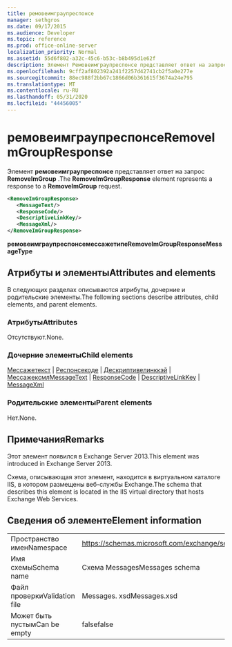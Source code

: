 ```yaml
---
title: ремовеимграупреспонсе
manager: sethgros
ms.date: 09/17/2015
ms.audience: Developer
ms.topic: reference
ms.prod: office-online-server
localization_priority: Normal
ms.assetid: 55d6f802-a32c-45c6-b53c-b8b495d1e62f
description: Элемент Ремовеимграупреспонсе представляет ответ на запрос RemoveImGroup.
ms.openlocfilehash: 9cff2af802392a241f2257d42741cb2f5a0e277e
ms.sourcegitcommit: 88ec988f2bb67c1866d06b361615f3674a24e795
ms.translationtype: MT
ms.contentlocale: ru-RU
ms.lasthandoff: 05/31/2020
ms.locfileid: "44456005"
---
```

# <a name="removeimgroupresponse"></a><span data-ttu-id="17b1e-103">ремовеимграупреспонсе</span><span class="sxs-lookup"><span data-stu-id="17b1e-103">RemoveImGroupResponse</span></span>

<span data-ttu-id="17b1e-104">Элемент **ремовеимграупреспонсе** представляет ответ на запрос **RemoveImGroup** .</span><span class="sxs-lookup"><span data-stu-id="17b1e-104">The **RemoveImGroupResponse** element represents a response to a **RemoveImGroup** request.</span></span> 
  
```XML
<RemoveImGroupResponse>
   <MessageText/>
   <ResponseCode/>
   <DescriptiveLinkKey/>
   <MessageXml/>
</RemoveImGroupResponse>
```

 <span data-ttu-id="17b1e-105">**ремовеимграупреспонсемессажетипе**</span><span class="sxs-lookup"><span data-stu-id="17b1e-105">**RemoveImGroupResponseMessageType**</span></span>
## <a name="attributes-and-elements"></a><span data-ttu-id="17b1e-106">Атрибуты и элементы</span><span class="sxs-lookup"><span data-stu-id="17b1e-106">Attributes and elements</span></span>

<span data-ttu-id="17b1e-107">В следующих разделах описываются атрибуты, дочерние и родительские элементы.</span><span class="sxs-lookup"><span data-stu-id="17b1e-107">The following sections describe attributes, child elements, and parent elements.</span></span>
  
### <a name="attributes"></a><span data-ttu-id="17b1e-108">Атрибуты</span><span class="sxs-lookup"><span data-stu-id="17b1e-108">Attributes</span></span>

<span data-ttu-id="17b1e-109">Отсутствуют.</span><span class="sxs-lookup"><span data-stu-id="17b1e-109">None.</span></span>
  
### <a name="child-elements"></a><span data-ttu-id="17b1e-110">Дочерние элементы</span><span class="sxs-lookup"><span data-stu-id="17b1e-110">Child elements</span></span>

<span data-ttu-id="17b1e-111">[Мессажетекст](messagetext.md)  |  [Респонсекоде](responsecode.md)  |  [Дескриптивелинккэй](descriptivelinkkey.md)  |  [Мессажексмл](messagexml.md)</span><span class="sxs-lookup"><span data-stu-id="17b1e-111">[MessageText](messagetext.md) | [ResponseCode](responsecode.md) | [DescriptiveLinkKey](descriptivelinkkey.md) | [MessageXml](messagexml.md)</span></span>
  
### <a name="parent-elements"></a><span data-ttu-id="17b1e-112">Родительские элементы</span><span class="sxs-lookup"><span data-stu-id="17b1e-112">Parent elements</span></span>

<span data-ttu-id="17b1e-113">Нет.</span><span class="sxs-lookup"><span data-stu-id="17b1e-113">None.</span></span>
  
## <a name="remarks"></a><span data-ttu-id="17b1e-114">Примечания</span><span class="sxs-lookup"><span data-stu-id="17b1e-114">Remarks</span></span>

<span data-ttu-id="17b1e-115">Этот элемент появился в Exchange Server 2013.</span><span class="sxs-lookup"><span data-stu-id="17b1e-115">This element was introduced in Exchange Server 2013.</span></span>
  
<span data-ttu-id="17b1e-116">Схема, описывающая этот элемент, находится в виртуальном каталоге IIS, в котором размещены веб-службы Exchange.</span><span class="sxs-lookup"><span data-stu-id="17b1e-116">The schema that describes this element is located in the IIS virtual directory that hosts Exchange Web Services.</span></span>
  
## <a name="element-information"></a><span data-ttu-id="17b1e-117">Сведения об элементе</span><span class="sxs-lookup"><span data-stu-id="17b1e-117">Element information</span></span>

|||
|:-----|:-----|
|<span data-ttu-id="17b1e-118">Пространство имен</span><span class="sxs-lookup"><span data-stu-id="17b1e-118">Namespace</span></span>  <br/> |https://schemas.microsoft.com/exchange/services/2006/messages  <br/> |
|<span data-ttu-id="17b1e-119">Имя схемы</span><span class="sxs-lookup"><span data-stu-id="17b1e-119">Schema name</span></span>  <br/> |<span data-ttu-id="17b1e-120">Схема Messages</span><span class="sxs-lookup"><span data-stu-id="17b1e-120">Messages schema</span></span>  <br/> |
|<span data-ttu-id="17b1e-121">Файл проверки</span><span class="sxs-lookup"><span data-stu-id="17b1e-121">Validation file</span></span>  <br/> |<span data-ttu-id="17b1e-122">Messages. xsd</span><span class="sxs-lookup"><span data-stu-id="17b1e-122">Messages.xsd</span></span>  <br/> |
|<span data-ttu-id="17b1e-123">Может быть пустым</span><span class="sxs-lookup"><span data-stu-id="17b1e-123">Can be empty</span></span>  <br/> |<span data-ttu-id="17b1e-124">false</span><span class="sxs-lookup"><span data-stu-id="17b1e-124">false</span></span>  <br/> |
   

